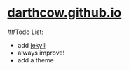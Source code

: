 # [darthcow.github.io](https://darthcow.github.io/)


##Todo List:
 - add [jekyll](https://jekyllrb.com/)
 - always improve!
 - add a theme
